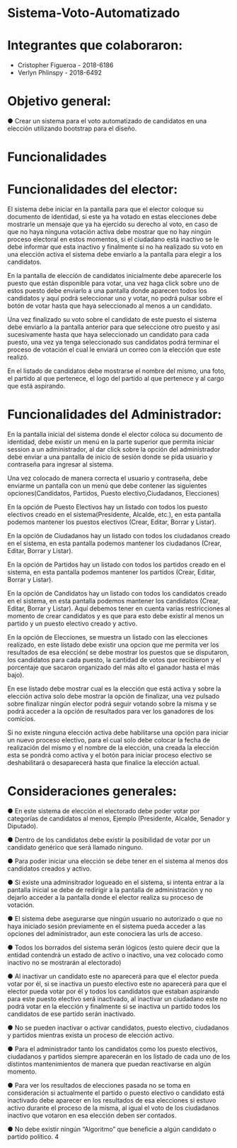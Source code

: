 # Sistema-Voto-Automatizado

# Integrantes que colaboraron:
* Cristopher Figueroa - 2018-6186
* Verlyn Phlinspy - 2018-6492
# Objetivo general:

● Crear un sistema para el voto automatizado de candidatos en una elección utilizando bootstrap para el diseño. 

# Funcionalidades 
# Funcionalidades del elector:

El sistema debe iniciar en la pantalla para que el elector coloque su documento de identidad, si este ya ha votado en estas elecciones debe mostrarle un mensaje que ya ha ejercido su derecho al voto, en caso de que no haya ninguna votación activa 
debe mostrar que no hay ningún proceso electoral en estos momentos, si el ciudadano está inactivo se le debe informar que esta inactivo y finalmente si no ha realizado su voto en una elección activa el sistema debe enviarlo a la pantalla para elegir a los candidatos. 

En la pantalla de elección de candidatos inicialmente debe aparecerle los puesto que están disponible para votar, una vez haga click sobre uno de estos puesto debe enviarlo a una pantalla donde aparecen todos los candidatos y aquí podrá seleccionar uno y votar, no podrá pulsar sobre el botón de votar hasta que haya seleccionado al menos a un candidato. 

Una vez finalizado su voto sobre el candidato de este puesto el sistema debe enviarlo a la pantalla anterior para que seleccione otro puesto y así sucesivamente hasta que haya seleccionado un candidato para cada puesto, una vez ya tenga seleccionado sus candidatos podrá terminar el proceso de votación el cual le enviará un correo con la elección que este realizó. 

En el listado de candidatos debe mostrarse el nombre del mismo, una foto, el partido al que pertenece, el logo del partido al que pertenece y al cargo que está aspirando. 

# Funcionalidades del Administrador:
En la pantalla inicial del sistema donde el elector coloca su documento de identidad, debe existir un menú en la parte superior que permita iniciar session a un administrador, al dar click sobre la opción del administrador debe enviar a una 
pantalla de inicio de sesión donde se pida usuario y contraseña para ingresar al sistema. 

Una vez colocado de manera correcta el usuario y contraseña, debe enviarme un pantalla con un menú que debe contener las siguientes opciones(Candidatos, Partidos, Puesto electivo,Ciudadanos, Elecciones) 

En la opción de Puesto Electivos hay un listado con todos los puesto electivos creado en el sistema(Presidente, Alcalde, etc.), en esta pantalla podemos mantener los puestos electivos (Crear, Editar, Borrar y Listar). 

En la opción de Ciudadanos hay un listado con todos los ciudadanos creado en el sistema, en esta pantalla podemos mantener los ciudadanos (Crear, Editar, Borrar y Listar). 

En la opción de Partidos hay un listado con todos los partidos creado en el sistema, en esta pantalla podemos mantener los partidos (Crear, Editar, Borrar y Listar). 

En la opción de Candidatos hay un listado con todos los candidatos creado en el sistema, en esta pantalla podemos mantener los candidatos (Crear, Editar, Borrar y Listar). Aquí debemos tener en cuenta varias restricciones al momento de crear candidatos y es que para esto debe existir al menos un partido y un puesto electivo creado y activo. 

En la opción de Elecciones, se muestra un listado con las elecciones realizado, en este listado debe existir una opcion que me permita ver los resultados de esa elección( se debe mostrar los puestos que se disputaron, los candidatos para cada puesto, la cantidad de votos que recibieron y el porcentaje que sacaron organizado del más alto el ganador hasta el más bajo). 

En ese listado debe mostrar cual es la elección que está activa y sobre la elección activa solo debe mostrar la opción de finalizar, una vez pulsado sobre finalizar ningún elector podrá seguir votando sobre la misma y se podrá acceder a la opción de resultados para ver los ganadores de los comicios. 

Si no existe ninguna elección activa debe habilitarse una opción para iniciar un nuevo proceso electivo, para el cual solo debe colocar la fecha de realización del mismo y el nombre de la elección, una creada la elección esta se pondrá como activa y el botón para iniciar proceso electivo se deshabilitará o desaparecerá hasta que finalice la elección actual. 


# Consideraciones generales:
● En este sistema de elección el electorado debe poder votar por categorías de candidatos al menos, Ejemplo (Presidente, Alcalde, Senador y Diputado). 

● Dentro de los candidatos debe existir la posibilidad de votar por un candidato genérico que será llamado ninguno. 

● Para poder iniciar una elección se debe tener en el sistema al menos dos candidatos creados y activo. 

● Si existe una adminsitrador logueado en el sistema, si intenta entrar a la pantalla inicial se debe de redirigir a la pantalla de administración y no dejarlo acceder a la pantalla donde el elector realiza su proceso de votación. 

● El sistema debe asegurarse que ningún usuario no autorizado o que no haya iniciado sesión previamente en el sistema pueda acceder a las opciones del administrador, aun este conociera las urls de acceso. 

● Todos los borrados del sistema serán lógicos (esto quiere decir que la entidad contendrá un estado de activo o inactivo, una vez colocado como inactivo no se mostrarán al electorado) 

● Al inactivar un candidato este no aparecerá para que el elector pueda votar por él, si se inactiva un puesto electivo este no aparecerá para que el elector pueda votar por él y todos los candidatos que estaban aspirando para este puesto electivo será inactivado, al inactivar un ciudadano este no podrá votar en la elección y finalmente si se inactiva un partido todos los candidatos de ese partido serán inactivado. 

● No se pueden inactivar o activar candidatos, puesto electivo, ciudadanos y partidos mientras exista un proceso de elección activo. 

● Para el administrador tanto los candidatos como los puesto electivos, ciudadanos y partidos siempre aparecerán en los listado de cada uno de los distintos mantenimientos de manera que puedan reactivarse en algún momento. 

● Para ver los resultados de elecciones pasada no se toma en consideración si actualmente el partido o puesto electivo o candidato está inactivado debe aparecer en los resultados de esa elecciones si estuvo activo durante el proceso de la misma, al igual el voto de los ciudadanos inactivo que votaron en esa elección deben ser contados. 

● No debe existir ningún “Algoritmo” que beneficie a algún candidato o partido político. 4





